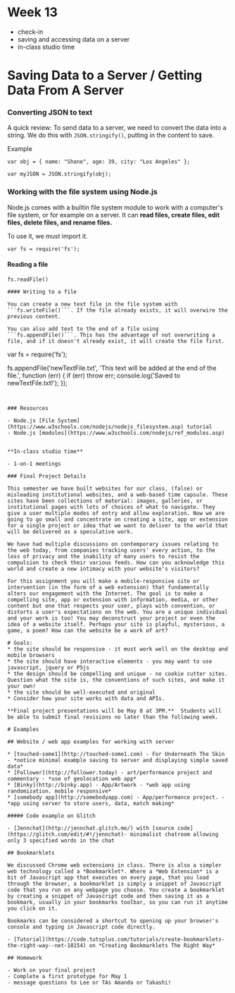 # Week 13

- check-in
- saving and accessing data on a server
- in-class studio time

# Saving Data to a Server / Getting Data From A Server

### Converting JSON to text

A quick review: To send data to a server, we need to convert the data into a string. We do this with ```JSON.stringify()```, putting in the content to save.

Example

```
var obj = { name: "Shane", age: 39, city: "Los Angeles" };

var myJSON = JSON.stringify(obj);
```

### Working with the file system using Node.js

Node.js comes with a builtin file system module to work with a computer's file system, or for example on a server.  It can **read files, create files, edit files, delete files, and rename files.**

 To use it, we must import it.

```var fs = require('fs'); ```

#### Reading a file

```
fs.readFile()

#### Writing to a file

You can create a new text file in the file system with ```fs.writeFile()```. If the file already exists, it will overwire the previous content.

You can also add text to the end of a file using ```fs.appendFile()```. This has the advantage of not overwriting a file, and if it doesn't already exist, it will create the file first.

```
var fs = require('fs');

fs.appendFile('newTextFile.txt', 'This text will be added at the end of the file.', function (err) {
  if (err) throw err;
  console.log('Saved to newTextFile.txt!');
});
```


### Resources

- Node.js [File System](https://www.w3schools.com/nodejs/nodejs_filesystem.asp) tutorial
- Node.js [modules](https://www.w3schools.com/nodejs/ref_modules.asp)


**In-class studio time**

- 1-on-1 meetings

### Final Project Details

This semester we have built websites for our class, (false) or misleading institutional websites, and a web-based time capsule. These sites have been collections of material: images, galleries, or institutional pages with lots of choices of what to navigate. They give a user multiple modes of entry and allow exploration. Now we are going to go small and concentrate on creating a site, app or extension for a single project or idea that we want to deliver to the world that will be delivered as a speculative work.

We have had multiple discussions on contemporary issues relating to the web today, from companies tracking users' every action, to the loss of privacy and the inability of many users to resist the compulsion to check their various feeds. How can you acknowledge this world and create a new intimacy with your website's visitors?

For this assignment you will make a mobile-responsive site or intervention (in the form of a web extension) that fundamentally alters our engagement with the Internet. The goal is to make a compelling site, app or extension with information, media, or other content but one that respects your user, plays with convention, or distorts a user's expectations on the web. You are a unique individual and your work is too! You may deconstruct your project or even the idea of a website itself. Perhaps your site is playful, mysterious, a game, a poem? How can the website be a work of art?

# Goals:
* the site should be responsive - it must work well on the desktop and mobile browsers
* the site should have interactive elements - you may want to use javascript, jquery or P5js
* the design should be compelling and unique - no cookie cutter sites. Question what the site is, the conventions of such sites, and make it your own!
* the site should be well-executed and original
* Consider how your site works with data and APIs.

**Final project presentations will be May 8 at 3PM.**  Students will be able to submit final revisions no later than the following week.

# Examples

## Website / web app examples for working with server

* [touched-some1](http://touched-some1.com) - For Underneath The Skin - *notice minimal example saving to server and displaying simple saved data*
* [Follower](http://follower.today) - art/performance project and commentary - *use of geolocation web app*
* [Binky](http://binky.app) - App/Artwork - *web app using randomization. mobile responsive*
* [somebody app](http://somebodyapp.com) - App/performance project. - *app using server to store users, data, match making*

##### Code example on Glitch

- [Jennchat](http://jennchat.glitch.me/) with [source code](https://glitch.com/edit/#!/jennchat)- minimalist chatroom allowing only 3 specified words in the chat

## Bookmarklets

We discussed Chrome web extensions in class. There is also a simpler web technology called a *Bookmarklet*. Where a *Web Extension* is a bit of Javascript app that executes on every page, that you load through the browser, a bookmarklet is simply a snippet of Javascript code that you run on any webpage you choose. You create a bookmarklet by creating a snippet of Javascript code and then saving it as a bookmark, usually in your bookmarks toolbar, so you can run it anytime you click on it. 

Bookmarks can be considered a shortcut to opening up your browser's console and typing in Javascript code directly. 

- [Tutorial](https://code.tutsplus.com/tutorials/create-bookmarklets-the-right-way--net-18154) on *Creating Bookmarklets The Right Way*

## Homework

- Work on your final project
- Complete a first prototype for May 1
- message questions to Lee or TAs Amanda or Takashi!
